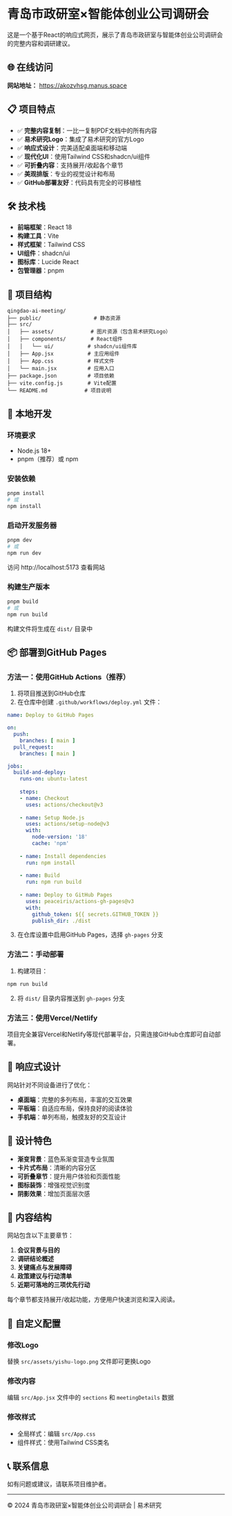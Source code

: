 # 青岛市政研室×智能体创业公司调研会

这是一个基于React的响应式网页，展示了青岛市政研室与智能体创业公司调研会的完整内容和调研建议。

## 🌐 在线访问

**网站地址：** https://akozvhsg.manus.space

## 📋 项目特点

- ✅ **完整内容复制**：一比一复制PDF文档中的所有内容
- ✅ **易术研究Logo**：集成了易术研究的官方Logo
- ✅ **响应式设计**：完美适配桌面端和移动端
- ✅ **现代化UI**：使用Tailwind CSS和shadcn/ui组件
- ✅ **可折叠内容**：支持展开/收起各个章节
- ✅ **美观排版**：专业的视觉设计和布局
- ✅ **GitHub部署友好**：代码具有完全的可移植性

## 🛠 技术栈

- **前端框架**：React 18
- **构建工具**：Vite
- **样式框架**：Tailwind CSS
- **UI组件**：shadcn/ui
- **图标库**：Lucide React
- **包管理器**：pnpm

## 📁 项目结构

```
qingdao-ai-meeting/
├── public/                 # 静态资源
├── src/
│   ├── assets/            # 图片资源（包含易术研究Logo）
│   ├── components/        # React组件
│   │   └── ui/           # shadcn/ui组件库
│   ├── App.jsx           # 主应用组件
│   ├── App.css           # 样式文件
│   └── main.jsx          # 应用入口
├── package.json          # 项目依赖
├── vite.config.js        # Vite配置
└── README.md            # 项目说明
```

## 🚀 本地开发

### 环境要求

- Node.js 18+
- pnpm（推荐）或 npm

### 安装依赖

```bash
pnpm install
# 或
npm install
```

### 启动开发服务器

```bash
pnpm dev
# 或
npm run dev
```

访问 http://localhost:5173 查看网站

### 构建生产版本

```bash
pnpm build
# 或
npm run build
```

构建文件将生成在 `dist/` 目录中

## 📦 部署到GitHub Pages

### 方法一：使用GitHub Actions（推荐）

1. 将项目推送到GitHub仓库
2. 在仓库中创建 `.github/workflows/deploy.yml` 文件：

```yaml
name: Deploy to GitHub Pages

on:
  push:
    branches: [ main ]
  pull_request:
    branches: [ main ]

jobs:
  build-and-deploy:
    runs-on: ubuntu-latest
    
    steps:
    - name: Checkout
      uses: actions/checkout@v3
      
    - name: Setup Node.js
      uses: actions/setup-node@v3
      with:
        node-version: '18'
        cache: 'npm'
        
    - name: Install dependencies
      run: npm install
      
    - name: Build
      run: npm run build
      
    - name: Deploy to GitHub Pages
      uses: peaceiris/actions-gh-pages@v3
      with:
        github_token: ${{ secrets.GITHUB_TOKEN }}
        publish_dir: ./dist
```

3. 在仓库设置中启用GitHub Pages，选择 `gh-pages` 分支

### 方法二：手动部署

1. 构建项目：
```bash
npm run build
```

2. 将 `dist/` 目录内容推送到 `gh-pages` 分支

### 方法三：使用Vercel/Netlify

项目完全兼容Vercel和Netlify等现代部署平台，只需连接GitHub仓库即可自动部署。

## 📱 响应式设计

网站针对不同设备进行了优化：

- **桌面端**：完整的多列布局，丰富的交互效果
- **平板端**：自适应布局，保持良好的阅读体验
- **手机端**：单列布局，触摸友好的交互设计

## 🎨 设计特色

- **渐变背景**：蓝色系渐变营造专业氛围
- **卡片式布局**：清晰的内容分区
- **可折叠章节**：提升用户体验和页面性能
- **图标装饰**：增强视觉识别度
- **阴影效果**：增加页面层次感

## 📄 内容结构

网站包含以下主要章节：

1. **会议背景与目的**
2. **调研结论概述**
3. **关键痛点与发展障碍**
4. **政策建议与行动清单**
5. **近期可落地的三项优先行动**

每个章节都支持展开/收起功能，方便用户快速浏览和深入阅读。

## 🔧 自定义配置

### 修改Logo

替换 `src/assets/yishu-logo.png` 文件即可更换Logo

### 修改内容

编辑 `src/App.jsx` 文件中的 `sections` 和 `meetingDetails` 数据

### 修改样式

- 全局样式：编辑 `src/App.css`
- 组件样式：使用Tailwind CSS类名

## 📞 联系信息

如有问题或建议，请联系项目维护者。

---

© 2024 青岛市政研室×智能体创业公司调研会 | 易术研究


